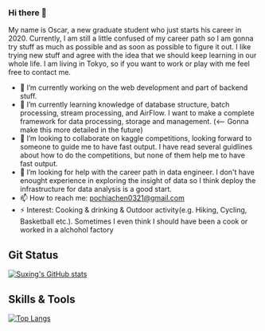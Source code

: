 ### Hi there 👋
My name is Oscar, a new graduate student who just starts his career in 2020.
Currently, I am still a little confused of my career path so I am gonna try stuff as much as possible and as soon as possible to figure it out. 
I like trying new stuff and agree with the idea that we should keep learning in our whole life.
I am living in Tokyo, so if you want to work or play with me feel free to contact me.

- 🔭 I’m currently working on the web development and part of backend stuff.
- 🌱 I’m currently learning knowledge of database structure, batch processing, stream processing, and AirFlow.
I want to make a complete framework for data processing, storage and management. (<-- Gonna make this more detailed in the future)
- 👯 I’m looking to collaborate on kaggle competitions, looking forward to someone to guide me to have fast output.
I have read several guidlines about how to do the competitions, but none of them help me to have fast output. 
- 🤔 I’m looking for help with the career path in data engineer. I don't have enought experience in exploring the insight of data so I think deploy the infrastructure for data analysis is a good start.
- 📫 How to reach me: pochiachen0321@gmail.com 
- ⚡ Interest: Cooking & drinking & Outdoor activity(e.g. Hiking, Cycling, Basketball etc.).
Sometimes I even think I should have been a cook or worked in a alchohol factory

Git Status
------

[![Suxing's GitHub stats](https://github-readme-stats.vercel.app/api?username=kashiwachen&count_private=true&show_icons=true&theme=nord)](https://github.com/JohnLyu94/github-readme-stats)

Skills & Tools
-------

[![Top Langs](https://github-readme-stats.vercel.app/api/top-langs/?username=kashiwachen)](https://github.com/anuraghazra/github-readme-stats)

